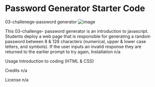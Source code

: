 # Password Generator Starter Code
03-challenege-password generator
![image](https://user-images.githubusercontent.com/34764586/190527949-ef889cef-3880-4957-87f5-9988437adc42.png)



This 03-challenge- password generator is an introduction to javascript. Students deploy a web page that is responsible for generating a random password between 8 & 128 characters (numerical, upper & lower case letters, and symbols). If the user inputs an invalid response they are returned to the earlier prompt to try again, 
Installation n/a

Usage Introduction to coding (HTML & CSS)

Credits n/a

License n/a
